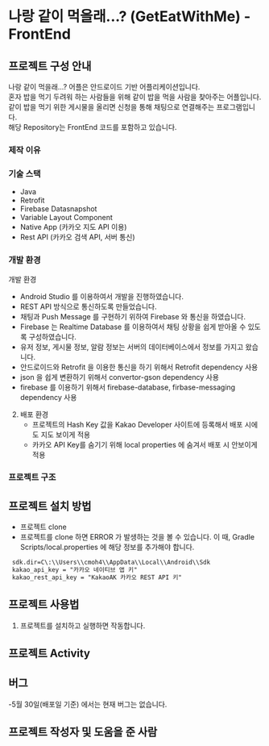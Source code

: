 # 나랑 같이 먹을래...? (GetEatWithMe) -FrontEnd

## 프로젝트 구성 안내 
나랑 같이 먹을래...? 어플은 안드로이드 기반 어플리케이션입니다.<br>
혼자 밥을 먹기 두려워 하는 사람들을 위해 같이 밥을 먹을 사람을 찾아주는 어플입니다.<br>
같이 밥을 먹기 위한 게시물을 올리면 신청을 통해 채팅으로 연결해주는 프로그램입니다.<br>
해당 Repository는 FrontEnd 코드를 포함하고 있습니다. <br>

### 제작 이유


### 기술 스택
- Java
- Retrofit
- Firebase Datasnapshot
- Variable Layout Component
- Native App (카카오 지도 API 이용)
- Rest API (카카오 검색 API, 서버 통신)

### 개발 환경
개발 환경
   - Android Studio 를 이용하여서 개발을 진행하였습니다.
   - REST API 방식으로 통신하도록 만들었습니다.
   - 채팅과 Push Message 를 구현하기 위하여 Firebase 와 통신을 하였습니다.
   - Firebase 는 Realtime Database 를 이용하여서 채팅 상황을 쉽게 받아올 수 있도록 구성하였습니다.
   - 유저 정보, 게시물 정보, 알람 정보는 서버의 데이터베이스에서 정보를 가지고 왔습니다.
   - 안드로이드와 Retrofit 을 이용한 통신을 하기 위해서 Retrofit dependency 사용
   - json 을 쉽게 변환하기 위해서 convertor-gson dependency 사용
   - firebase 를 이용하기 위해서 firebase-database, firbase-messaging dependency 사용

2. 배포 환경
   - 프로젝트의 Hash Key 값을 Kakao Developer 사이트에 등록해서 배포 시에도 지도 보이게 적용
   - 카카오 API Key를 숨기기 위해 local properties 에 숨겨서 배포 시 안보이게 적용

### 프로젝트 구조

## 프로젝트 설치 방법
   - 프로젝트 clone
   - 프로젝트를 clone 하면 ERROR 가 발생하는 것을 볼 수 있습니다. 이 때, Gradle Scripts/local.properties 에 해당 정보를 추가해야 합니다.
   ```xml
    sdk.dir=C\:\\Users\\cmoh4\\AppData\\Local\\Android\\Sdk
    kakao_api_key = "카카오 네이티브 앱 키"
    kakao_rest_api_key = "KakaoAK 카카오 REST API 키"
   ```
## 프로젝트 사용법
   1. 프로젝트를 설치하고 실행하면 작동합니다.
## 프로젝트 Activity

## 버그
  -5월 30일(배포일 기준) 에서는 현재 버그는 없습니다.

## 프로젝트 작성자 및 도움을 준 사람
